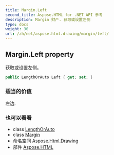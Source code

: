 ```yaml
---
title: Margin.Left
second_title: Aspose.HTML for .NET API 参考
description: Margin 财产. 获取或设置左侧
type: docs
weight: 30
url: /zh/net/aspose.html.drawing/margin/left/
---
```

## Margin.Left property

获取或设置左侧。

```csharp
public LengthOrAuto Left { get; set; }
```

### 适当的价值

左边.

### 也可以看看

* class [LengthOrAuto](../../lengthorauto/)
* class [Margin](../)
* 命名空间 [Aspose.Html.Drawing](../../margin/)
* 部件 [Aspose.HTML](../../../)


